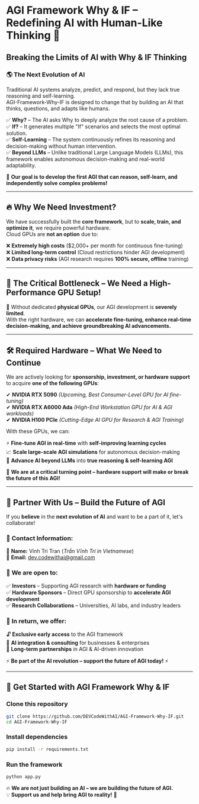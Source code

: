 # AGI Framework Why & IF – Redefining AI with Human-Like Thinking 🚀

## Breaking the Limits of AI with Why & IF Thinking

### 🌎 The Next Evolution of AI

Traditional AI systems analyze, predict, and respond, but they lack true reasoning and self-learning.  
AGI-Framework-Why-IF is designed to change that by building an AI that thinks, questions, and adapts like humans.

✅ **Why?** – The AI asks Why to deeply analyze the root cause of a problem.  
✅ **If?** – It generates multiple "If" scenarios and selects the most optimal solution.  
✅ **Self-Learning** – The system continuously refines its reasoning and decision-making without human intervention.  
✅ **Beyond LLMs** – Unlike traditional Large Language Models (LLMs), this framework enables autonomous decision-making and real-world adaptability.

🚀 **Our goal is to develop the first AGI that can reason, self-learn, and independently solve complex problems!**

---

## 🔥 Why We Need Investment?

We have successfully built the **core framework**, but to **scale, train, and optimize it**, we require powerful hardware.  
Cloud GPUs are **not an option** due to:

❌ **Extremely high costs** ($2,000+ per month for continuous fine-tuning)  
❌ **Limited long-term control** (Cloud restrictions hinder AGI development)  
❌ **Data privacy risks** (AGI research requires **100% secure, offline** training)

---

## 🚀 The Critical Bottleneck – We Need a High-Performance GPU Setup!

🔋 Without dedicated **physical GPUs**, our AGI development is **severely limited**.  
With the right hardware, we can **accelerate fine-tuning, enhance real-time decision-making, and achieve groundbreaking AI advancements.**

---

## 🛠️ Required Hardware – What We Need to Continue

We are actively looking for **sponsorship, investment, or hardware support** to acquire **one of the following GPUs**:

✔ **NVIDIA RTX 5090** *(Upcoming, Best Consumer-Level GPU for AI fine-tuning)*  
✔ **NVIDIA RTX A6000 Ada** *(High-End Workstation GPU for AI & AGI workloads)*  
✔ **NVIDIA H100 PCIe** *(Cutting-Edge AI GPU for Research & AGI Training)*

With these GPUs, we can:

⚡ **Fine-tune AGI in real-time** with **self-improving learning cycles**  
📈 **Scale large-scale AGI simulations** for autonomous decision-making  
🚀 **Advance AI beyond LLMs** into **true reasoning & self-learning AGI**

🛑 **We are at a critical turning point – hardware support will make or break the future of this AGI!**

---

## 🤝 Partner With Us – Build the Future of AGI

If you **believe** in the **next evolution of AI** and want to be a part of it, let's collaborate!

### 📌 **Contact Information:**

📛 **Name:** Vinh Tri Tran (*Trần Vĩnh Trí in Vietnamese*)  
📧 **Email:** [dev.codewithai@gmail.com](mailto:dev.codewithai@gmail.com)

### 🔹 **We are open to:**

✅ **Investors** – Supporting AGI research with **hardware or funding**  
✅ **Hardware Sponsors** – Direct GPU sponsorship to **accelerate AGI development**  
✅ **Research Collaborations** – Universities, AI labs, and industry leaders

### 🔹 **In return, we offer:**

🔓 **Exclusive early access** to the AGI framework  
🤖 **AI integration & consulting** for businesses & enterprises  
🤝 **Long-term partnerships** in AGI & AI-driven innovation

⚡ **Be part of the AI revolution – support the future of AGI today!** ⚡

---

## 🚀 Get Started with AGI Framework Why & IF

### **Clone this repository**
```bash
git clone https://github.com/DEVCodeWithAI/AGI-Framework-Why-IF.git
cd AGI-Framework-Why-IF
```

### **Install dependencies**
```bash
pip install -r requirements.txt
```

### **Run the framework**
```bash
python app.py
```

🔥 **We are not just building an AI – we are building the future of AGI.**  
💡 **Support us and help bring AGI to reality!** 🚀

